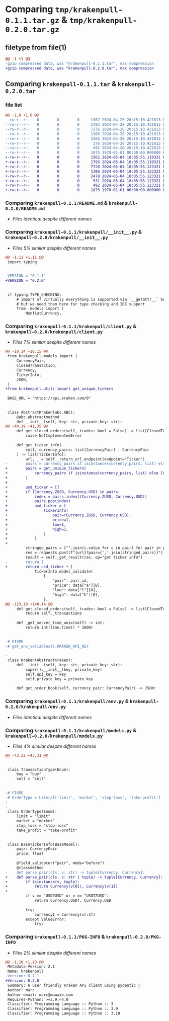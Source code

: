 # Comparing `tmp/krakenpull-0.1.1.tar.gz` & `tmp/krakenpull-0.2.0.tar.gz`

## filetype from file(1)

```diff
@@ -1 +1 @@
-gzip compressed data, was "krakenpull-0.1.1.tar", max compression
+gzip compressed data, was "krakenpull-0.2.0.tar", max compression
```

## Comparing `krakenpull-0.1.1.tar` & `krakenpull-0.2.0.tar`

### file list

```diff
@@ -1,8 +1,8 @@
--rw-r--r--   0        0        0     1362 2024-04-20 20:15:10.421813 krakenpull-0.1.1/README.md
--rw-r--r--   0        0        0     1793 2024-04-20 20:15:10.421813 krakenpull-0.1.1/krakenpull/__init__.py
--rw-r--r--   0        0        0     7276 2024-04-20 20:15:10.421813 krakenpull-0.1.1/krakenpull/client.py
--rw-r--r--   0        0        0     1386 2024-04-20 20:15:10.421813 krakenpull-0.1.1/krakenpull/env.py
--rw-r--r--   0        0        0     2465 2024-04-20 20:15:10.421813 krakenpull-0.1.1/krakenpull/models.py
--rw-r--r--   0        0        0      276 2024-04-20 20:15:10.421813 krakenpull-0.1.1/krakenpull/utils.py
--rw-r--r--   0        0        0      492 2024-04-20 20:15:10.421813 krakenpull-0.1.1/pyproject.toml
--rw-r--r--   0        0        0     1875 1970-01-01 00:00:00.000000 krakenpull-0.1.1/PKG-INFO
+-rw-r--r--   0        0        0     1362 2024-05-04 18:05:55.119321 krakenpull-0.2.0/README.md
+-rw-r--r--   0        0        0     1793 2024-05-04 18:05:55.119321 krakenpull-0.2.0/krakenpull/__init__.py
+-rw-r--r--   0        0        0     7728 2024-05-04 18:05:55.123321 krakenpull-0.2.0/krakenpull/client.py
+-rw-r--r--   0        0        0     1386 2024-05-04 18:05:55.123321 krakenpull-0.2.0/krakenpull/env.py
+-rw-r--r--   0        0        0     2478 2024-05-04 18:05:55.123321 krakenpull-0.2.0/krakenpull/models.py
+-rw-r--r--   0        0        0      531 2024-05-04 18:05:55.123321 krakenpull-0.2.0/krakenpull/utils.py
+-rw-r--r--   0        0        0      492 2024-05-04 18:05:55.123321 krakenpull-0.2.0/pyproject.toml
+-rw-r--r--   0        0        0     1875 1970-01-01 00:00:00.000000 krakenpull-0.2.0/PKG-INFO
```

### Comparing `krakenpull-0.1.1/README.md` & `krakenpull-0.2.0/README.md`

 * *Files identical despite different names*

### Comparing `krakenpull-0.1.1/krakenpull/__init__.py` & `krakenpull-0.2.0/krakenpull/__init__.py`

 * *Files 5% similar despite different names*

```diff
@@ -1,11 +1,11 @@
 import typing
 
 
-VERSION = "0.1.1"
+VERSION = "0.2.0"
 
 
 if typing.TYPE_CHECKING:
     # import of virtually everything is supported via `__getattr__` below,
     # but we need them here for type checking and IDE support
     from .models import (
         NonfiatCurrency,
```

### Comparing `krakenpull-0.1.1/krakenpull/client.py` & `krakenpull-0.2.0/krakenpull/client.py`

 * *Files 7% similar despite different names*

```diff
@@ -10,14 +10,15 @@
 from krakenpull.models import (
     CurrencyPair,
     ClosedTransaction,
     Currency,
     TickerInfo,
     JSON,
 )
+from krakenpull.utils import get_unique_tickers
 
 BASE_URL = "https://api.kraken.com/0"
 
 
 class AbstractKraken(abc.ABC):
     @abc.abstractmethod
     def __init__(self, key: str, private_key: str):
@@ -40,19 +41,35 @@
     def get_closed_orders(self, trades: bool = False) -> list[ClosedTransaction]:
         raise NotImplementedError
 
     def get_ticker_info(
         self, currency_pairs: list[CurrencyPair] | CurrencyPair
     ) -> list[TickerInfo]:
         url, _ = self._return_url_endpoint(endpoint="Ticker")
-        pairs = currency_pairs if isinstance(currency_pairs, list) else [currency_pairs]
+        pairs = get_unique_tickers(
+            currency_pairs if isinstance(currency_pairs, list) else [currency_pairs]
+        )
+
+        usd_ticker = []
+        if (Currency.ZUSD, Currency.USD) in pairs:
+            index = pairs.index((Currency.ZUSD, Currency.USD))
+            pairs.pop(index)
+            usd_ticker = [
+                TickerInfo(
+                    pair=(Currency.ZUSD, Currency.USD),
+                    price=1,
+                    low=1,
+                    high=1,
+                )
+            ]
+
         stringed_pairs = ["".join(c.value for c in pair) for pair in pairs]
         res = requests.post(f"{url}?pair={','.join(stringed_pairs)}")
         result = self._get_result(res, op="get ticker info")
-        return [
+        return usd_ticker + [
             TickerInfo.model_validate(
                 {
                     "pair": pair_id,
                     "price": data["a"][0],
                     "low": data["l"][0],
                     "high": data["h"][0],
                 },
@@ -123,18 +140,14 @@
     def get_closed_orders(self, trades: bool = False) -> list[ClosedTransaction]:
         return self._transactions
 
     def _get_server_time_unix(self) -> int:
         return int(time.time() * 1000)
 
 
-# FIXME
-# get_env_variables().KRAKEN_API_KEY
-
-
 class Kraken(AbstractKraken):
     def __init__(self, key: str, private_key: str):
         super().__init__(key, private_key)
         self.api_key = key
         self.private_key = private_key
 
     def get_order_book(self, currency_pair: CurrencyPair) -> JSON:
```

### Comparing `krakenpull-0.1.1/krakenpull/env.py` & `krakenpull-0.2.0/krakenpull/env.py`

 * *Files identical despite different names*

### Comparing `krakenpull-0.1.1/krakenpull/models.py` & `krakenpull-0.2.0/krakenpull/models.py`

 * *Files 4% similar despite different names*

```diff
@@ -43,32 +43,31 @@
 
 
 class TransactionType(Enum):
     buy = "buy"
     sell = "sell"
 
 
-# FIXME
-# OrderType = Literal['limit', 'market', 'stop-loss', 'take-profit']
-
-
 class OrderType(Enum):
     limit = "limit"
     market = "market"
     stop_loss = "stop-loss"
     take_profit = "take-profit"
 
 
 class BaseTickerInfo(BaseModel):
     pair: CurrencyPair
     price: float
 
     @field_validator("pair", mode="before")
     @classmethod
-    def parse_pair(cls, v: str) -> tuple[Currency, Currency]:
+    def parse_pair(cls, v: str | tuple) -> tuple[Currency, Currency]:
+        if isinstance(v, tuple):
+            return Currency(v[0]), Currency(v[1])
+
         if v == "USDZUSD" or v == "USDTZUSD":
             return Currency.USDT, Currency.USD
 
         try:
             currency1 = Currency(v[:3])
         except ValueError:
             try:
```

### Comparing `krakenpull-0.1.1/PKG-INFO` & `krakenpull-0.2.0/PKG-INFO`

 * *Files 2% similar despite different names*

```diff
@@ -1,10 +1,10 @@
 Metadata-Version: 2.1
 Name: krakenpull
-Version: 0.1.1
+Version: 0.2.0
 Summary: A user friendly Kraken API client using pydantic 🐙
 Author: marc
 Author-email: marc@mawaie.com
 Requires-Python: >=3.9,<4.0
 Classifier: Programming Language :: Python :: 3
 Classifier: Programming Language :: Python :: 3.9
 Classifier: Programming Language :: Python :: 3.10
```

